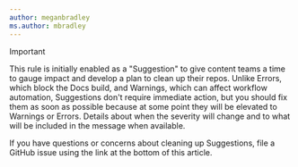 ```yaml
---
author: meganbradley
ms.author: mbradley
---
```

> [!IMPORTANT]
> This rule is initially enabled as a "Suggestion" to give content teams a time to gauge impact and develop a plan to clean up their repos. Unlike Errors, which block the Docs build, and Warnings, which can affect workflow automation, Suggestions don't require immediate action, but you should fix them as soon as possible because at some point they will be elevated to Warnings or Errors. Details about when the severity will change and to what will be included in the message when available.
>
> If you have questions or concerns about cleaning up Suggestions, file a GitHub issue using the link at the bottom of this article.